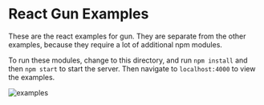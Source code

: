 # React Gun Examples

These are the react examples for gun. They are separate from the other examples, because they require a lot of additional npm modules.

To run these modules, change to this directory, and run `npm install` and then `npm start` to start the server. Then navigate to `localhost:4000` to view the examples.


![examples](https://i.imgur.com/ZXOHWNN.gif)
